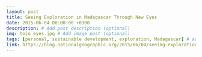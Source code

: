 ```yaml
---
layout: post
title: Seeing Exploration in Madagascar Through New Eyes
date: 2015-06-04 00:00:00 +0300
description: # Add post description (optional)
img: tojo_eyes.jpg # Add image post (optional)
tags: [personal, sustainable development, exploration, Madagascar] # add tag
link: https://blog.nationalgeographic.org/2015/06/04/seeing-exploration-in-madagascar-through-new-eyes
---
```

